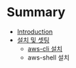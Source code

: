 # Summary

* [Introduction](README.md)
* [설치 및 셋팅](chapter1.md)
   * [aws-cli 설치](aws-cli_c124_ce58.md)
   * aws-shell 설치

